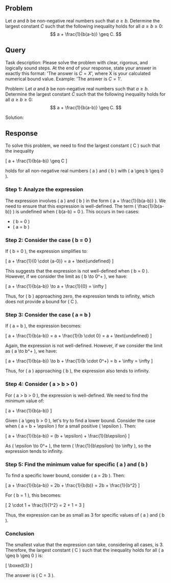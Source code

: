 ## Problem

Let $a$ and $b$ be non-negative real numbers such that $a \geq b$. Determine the largest constant $C$ such that the following inequality holds for all $a \geq b \geq 0$:
$$
a + \frac{1}{b(a-b)} \geq C.
$$

## Query

Task description: Please solve the problem with clear, rigorous, and logically sound steps. At the end of your response, state your answer in exactly this format: 'The answer is $C=X$', where X is your calculated numerical bound value. Example: 'The answer is $C=1$'.

Problem: Let $a$ and $b$ be non-negative real numbers such that $a \geq b$. Determine the largest constant $C$ such that the following inequality holds for all $a \geq b \geq 0$:
$$
a + \frac{1}{b(a-b)} \geq C.
$$

Solution:

## Response

To solve this problem, we need to find the largest constant \( C \) such that the inequality

\[
a + \frac{1}{b(a-b)} \geq C
\]

holds for all non-negative real numbers \( a \) and \( b \) with \( a \geq b \geq 0 \).

### Step 1: Analyze the expression

The expression involves \( a \) and \( b \) in the form \( a + \frac{1}{b(a-b)} \). We need to ensure that this expression is well-defined. The term \( \frac{1}{b(a-b)} \) is undefined when \( b(a-b) = 0 \). This occurs in two cases:
- \( b = 0 \)
- \( a = b \)

### Step 2: Consider the case \( b = 0 \)

If \( b = 0 \), the expression simplifies to:

\[
a + \frac{1}{0 \cdot (a-0)} = a + \text{undefined}
\]

This suggests that the expression is not well-defined when \( b = 0 \). However, if we consider the limit as \( b \to 0^+ \), we have:

\[
a + \frac{1}{b(a-b)} \to a + \frac{1}{0} = \infty
\]

Thus, for \( b \) approaching zero, the expression tends to infinity, which does not provide a bound for \( C \).

### Step 3: Consider the case \( a = b \)

If \( a = b \), the expression becomes:

\[
a + \frac{1}{b(a-b)} = a + \frac{1}{b \cdot 0} = a + \text{undefined}
\]

Again, the expression is not well-defined. However, if we consider the limit as \( a \to b^+ \), we have:

\[
a + \frac{1}{b(a-b)} \to b + \frac{1}{b \cdot 0^+} = b + \infty = \infty
\]

Thus, for \( a \) approaching \( b \), the expression also tends to infinity.

### Step 4: Consider \( a > b > 0 \)

For \( a > b > 0 \), the expression is well-defined. We need to find the minimum value of:

\[
a + \frac{1}{b(a-b)}
\]

Given \( a \geq b > 0 \), let's try to find a lower bound. Consider the case when \( a = b + \epsilon \) for a small positive \( \epsilon \). Then:

\[
a + \frac{1}{b(a-b)} = (b + \epsilon) + \frac{1}{b\epsilon}
\]

As \( \epsilon \to 0^+ \), the term \( \frac{1}{b\epsilon} \to \infty \), so the expression tends to infinity.

### Step 5: Find the minimum value for specific \( a \) and \( b \)

To find a specific lower bound, consider \( a = 2b \). Then:

\[
a + \frac{1}{b(a-b)} = 2b + \frac{1}{b(b)} = 2b + \frac{1}{b^2}
\]

For \( b = 1 \), this becomes:

\[
2 \cdot 1 + \frac{1}{1^2} = 2 + 1 = 3
\]

Thus, the expression can be as small as 3 for specific values of \( a \) and \( b \).

### Conclusion

The smallest value that the expression can take, considering all cases, is 3. Therefore, the largest constant \( C \) such that the inequality holds for all \( a \geq b \geq 0 \) is:

\[
\boxed{3}
\]

The answer is \( C = 3 \).